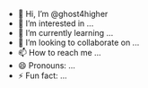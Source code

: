 - 👋 Hi, I’m @ghost4higher
- 👀 I’m interested in ...
- 🌱 I’m currently learning ...
- 💞️ I’m looking to collaborate on ...
- 📫 How to reach me ...
- 😄 Pronouns: ...
- ⚡ Fun fact: ...

<!---
ghost4higher/ghost4higher is a ✨ special ✨ repository because its `README.md` (this file) appears on your GitHub profile.
You can click the Preview link to take a look at your changes.
--->
